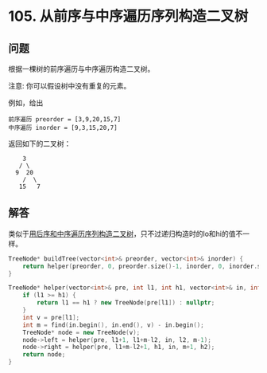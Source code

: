 # 105. 从前序与中序遍历序列构造二叉树

## 问题
根据一棵树的前序遍历与中序遍历构造二叉树。

注意:
你可以假设树中没有重复的元素。

例如，给出
```
前序遍历 preorder = [3,9,20,15,7]
中序遍历 inorder = [9,3,15,20,7]
```
返回如下的二叉树：
```
    3
   / \
  9  20
    /  \
   15   7
```

## 解答
类似于[用后序和中序遍历序列构造二叉树](https://github.com/xiebei1108/leetcode-solutions/blob/master/106_%E4%BB%8E%E4%B8%AD%E5%BA%8F%E4%B8%8E%E5%90%8E%E5%BA%8F%E9%81%8D%E5%8E%86%E5%BA%8F%E5%88%97%E6%9E%84%E9%80%A0%E4%BA%8C%E5%8F%89%E6%A0%91.md)，只不过递归构造时的lo和hi的值不一样。

```C++
TreeNode* buildTree(vector<int>& preorder, vector<int>& inorder) {
    return helper(preorder, 0, preorder.size()-1, inorder, 0, inorder.size()-1);
}

TreeNode* helper(vector<int>& pre, int l1, int h1, vector<int>& in, int l2, int h2) {
    if (l1 >= h1) {
        return l1 == h1 ? new TreeNode(pre[l1]) : nullptr;
    }
    int v = pre[l1];
    int m = find(in.begin(), in.end(), v) - in.begin();
    TreeNode* node = new TreeNode(v);
    node->left = helper(pre, l1+1, l1+m-l2, in, l2, m-1);
    node->right = helper(pre, l1+m-l2+1, h1, in, m+1, h2);
    return node;
}
```